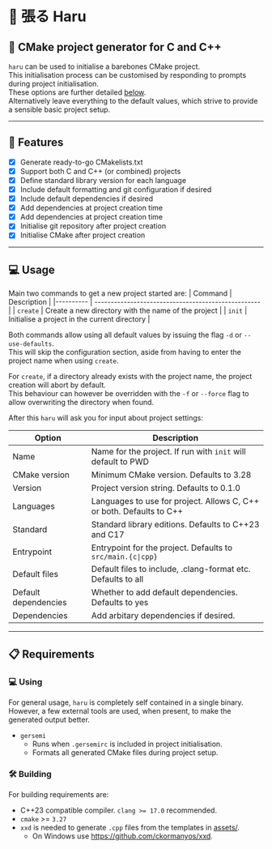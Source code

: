 # 🥡 張る Haru

## 🥡 CMake project generator for C and C++

`haru` can be used to initialise a barebones CMake project.  
This initialisation process can be customised
by responding to prompts during project initialisation.  
These options are further detailed [below](#-usage).  
Alternatively leave everything to the default values,
which strive to provide a sensible basic project setup.  

___

## 📌 Features

- [X] Generate ready-to-go CMakelists.txt
- [X] Support both C and C++ (or combined) projects
- [X] Define standard library version for each language
- [X] Include default formatting and git configuration if desired
- [X] Include default dependencies if desired
- [X] Add dependencies at project creation time
- [X] Add dependencies at project creation time
- [X] Initialise git repository after project creation
- [X] Initialise CMake after project creation

___

## 💻 Usage

Main two commands to get a new project started are:
|  Command  |                   Description                       |
|---------- | --------------------------------------------------- |
| `create`  | Create a new directory with the name of the project |
| `init`    | Initialise a project in the current directory       |

Both commands allow using all default values
by issuing the flag `-d` or `--use-defaults`.  
This will skip the configuration section,
aside from having to enter the project name when using `create`.  

For `create`, if a directory already exists with the project name,
the project creation will abort by default.  
This behaviour can however be overridden with the `-f` or `--force` flag
to allow overwriting the directory when found.  

After this `haru` will ask you for input about project settings:
<!-- markdownlint-disable MD013 -->
|     Option           |                       Description                                    |
| -------------------- | -------------------------------------------------------------------- |
| Name                 | Name for the project. If run with `init` will default to PWD         |
| CMake version        | Minimum CMake version. Defaults to 3.28                              |
| Version              | Project version string. Defaults to 0.1.0                            |
| Languages            | Languages to use for project. Allows C, C++ or both. Defaults to C++ |
| Standard             | Standard library editions. Defaults to C++23 and C17                 |
| Entrypoint           | Entrypoint for the project. Defaults to `src/main.{c\|cpp}`          |
| Default files        | Default files to include, .clang-format etc. Defaults to all         |
| Default dependencies | Whether to add default dependencies. Defaults to yes                 |
| Dependencies         | Add arbitary dependencies if desired.                                |
<!-- markdownlint-enable MD013 -->

___

## 📋 Requirements

### 💻 Using

For general usage, `haru` is completely self contained in a single binary.  
However, a few external tools are used, when present,
to make the generated output better.

- `gersemi`
  - Runs when `.gersemirc` is included in project initialisation.
  - Formats all generated CMake files during project setup.

### 🛠 Building

For building requirements are:

- C++23 compatible compiler. `clang >= 17.0` recommended.
- `cmake` >= `3.27`
- `xxd` is needed to generate `.cpp` files from the templates in [assets/](assets/).
  - On Windows use <https://github.com/ckormanyos/xxd>.
